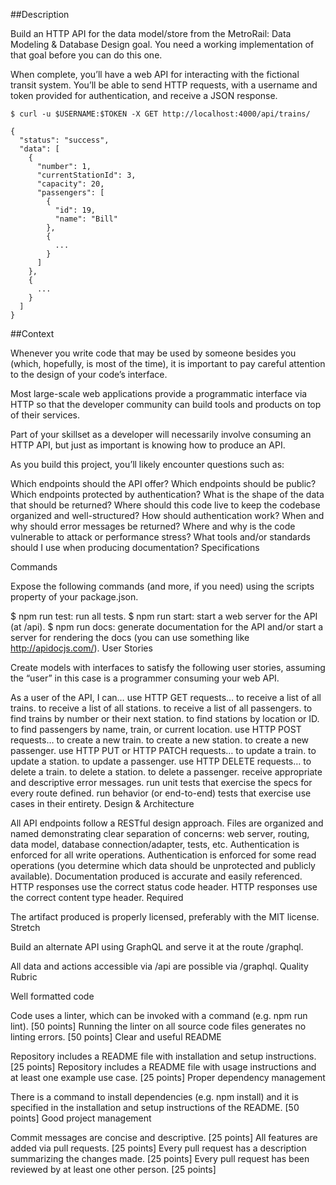##Description

Build an HTTP API for the data model/store from the MetroRail: Data Modeling & Database Design goal. You need a working implementation of that goal before you can do this one.

When complete, you’ll have a web API for interacting with the fictional transit system. You’ll be able to send HTTP requests, with a username and token provided for authentication, and receive a JSON response.

```
$ curl -u $USERNAME:$TOKEN -X GET http://localhost:4000/api/trains/

{
  "status": "success",
  "data": [
    {
      "number": 1,
      "currentStationId": 3,
      "capacity": 20,
      "passengers": [
        {
          "id": 19,
          "name": "Bill"
        },
        {
          ...
        }
      ]
    },
    {
      ...
    }
  ]
}
```

##Context

Whenever you write code that may be used by someone besides you (which, hopefully, is most of the time), it is important to pay careful attention to the design of your code’s interface.

Most large-scale web applications provide a programmatic interface via HTTP so that the developer community can build tools and products on top of their services.

Part of your skillset as a developer will necessarily involve consuming an HTTP API, but just as important is knowing how to produce an API.

As you build this project, you’ll likely encounter questions such as:

Which endpoints should the API offer?
Which endpoints should be public? Which endpoints protected by authentication?
What is the shape of the data that should be returned?
Where should this code live to keep the codebase organized and well-structured?
How should authentication work?
When and why should error messages be returned?
Where and why is the code vulnerable to attack or performance stress?
What tools and/or standards should I use when producing documentation?
Specifications

Commands

Expose the following commands (and more, if you need) using the scripts property of your package.json.

 $ npm run test: run all tests.
 $ npm run start: start a web server for the API (at /api).
 $ npm run docs: generate documentation for the API and/or start a server for rendering the docs (you can use something like http://apidocjs.com/).
User Stories

Create models with interfaces to satisfy the following user stories, assuming the “user” in this case is a programmer consuming your web API.

 As a user of the API, I can…
 use HTTP GET requests…
 to receive a list of all trains.
 to receive a list of all stations.
 to receive a list of all passengers.
 to find trains by number or their next station.
 to find stations by location or ID.
 to find passengers by name, train, or current location.
 use HTTP POST requests…
 to create a new train.
 to create a new station.
 to create a new passenger.
 use HTTP PUT or HTTP PATCH requests…
 to update a train.
 to update a station.
 to update a passenger.
 use HTTP DELETE requests…
 to delete a train.
 to delete a station.
 to delete a passenger.
 receive appropriate and descriptive error messages.
 run unit tests that exercise the specs for every route defined.
 run behavior (or end-to-end) tests that exercise use cases in their entirety.
Design & Architecture

 All API endpoints follow a RESTful design approach.
 Files are organized and named demonstrating clear separation of concerns: web server, routing, data model, database connection/adapter, tests, etc.
 Authentication is enforced for all write operations.
 Authentication is enforced for some read operations (you determine which data should be unprotected and publicly available).
 Documentation produced is accurate and easily referenced.
 HTTP responses use the correct status code header.
 HTTP responses use the correct content type header.
Required

 The artifact produced is properly licensed, preferably with the MIT license.
Stretch

Build an alternate API using GraphQL and serve it at the route /graphql.

 All data and actions accessible via /api are possible via /graphql.
Quality Rubric

Well formatted code

Code uses a linter, which can be invoked with a command (e.g. npm run lint). [50 points]
Running the linter on all source code files generates no linting errors. [50 points]
Clear and useful README

Repository includes a README file with installation and setup instructions. [25 points]
Repository includes a README file with usage instructions and at least one example use case. [25 points]
Proper dependency management

There is a command to install dependencies (e.g. npm install) and it is specified in the installation and setup instructions of the README. [50 points]
Good project management

Commit messages are concise and descriptive. [25 points]
All features are added via pull requests. [25 points]
Every pull request has a description summarizing the changes made. [25 points]
Every pull request has been reviewed by at least one other person. [25 points]
